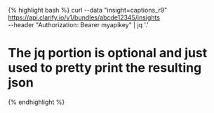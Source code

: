 {% highlight bash %}
curl --data "insight=captions_r9" https://api.clarify.io/v1/bundles/abcde12345/insights \
     --header "Authorization: Bearer myapikey" | jq '.'
# The jq portion is optional and just used to pretty print the resulting json
{% endhighlight %}